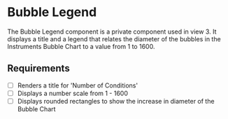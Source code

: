 # Bubble Legend

The Bubble Legend component is a private component used in view 3. It displays a title and a legend
that relates the diameter of the bubbles in the Instruments Bubble Chart to a value from 1 to 1600.

## Requirements

* [ ] Renders a title for 'Number of Conditions'
* [ ] Displays a number scale from 1 - 1600
* [ ] Displays rounded rectangles to show the increase in diameter of the Bubble Chart
